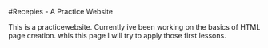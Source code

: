 #Recepies - A Practice Website

This is a practicewebsite. Currently ive been working on the basics of HTML page creation. 
whis this page I will try to apply those first lessons.